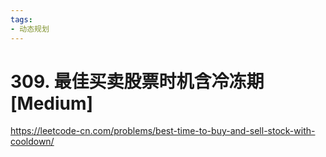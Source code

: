 ```yaml
---
tags:
- 动态规划
---
```


# 309. 最佳买卖股票时机含冷冻期 [Medium]

<https://leetcode-cn.com/problems/best-time-to-buy-and-sell-stock-with-cooldown/>
